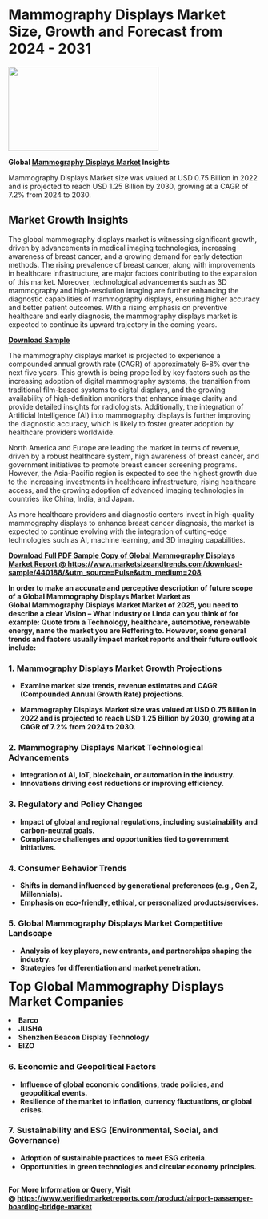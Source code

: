 <H1>Mammography Displays Market Size, Growth and Forecast from 2024 - 2031</H1><img class="aligncenter size-medium wp-image-584254" src="https://thirdeyenews.in/wp-content/uploads/2024/09/Global-Market-Research-300x168.jpeg" alt="" width="300" height="168" /><p><strong>Global&nbsp;<a href="https://www.marketsizeandtrends.com/download-sample/440188/&amp;utm_source=Pulse&amp;utm_medium=208">Mammography Displays Market</a> Insights</strong></p><p>Mammography Displays Market size was valued at USD 0.75 Billion in 2022 and is projected to reach USD 1.25 Billion by 2030, growing at a CAGR of 7.2% from 2024 to 2030.</p><p><h2>Market Growth Insights</h2> <p>The global mammography displays market is witnessing significant growth, driven by advancements in medical imaging technologies, increasing awareness of breast cancer, and a growing demand for early detection methods. The rising prevalence of breast cancer, along with improvements in healthcare infrastructure, are major factors contributing to the expansion of this market. Moreover, technological advancements such as 3D mammography and high-resolution imaging are further enhancing the diagnostic capabilities of mammography displays, ensuring higher accuracy and better patient outcomes. With a rising emphasis on preventive healthcare and early diagnosis, the mammography displays market is expected to continue its upward trajectory in the coming years.</p> <p><strong><a href="#">Download Sample</a></strong></p> <p>The mammography displays market is projected to experience a compounded annual growth rate (CAGR) of approximately 6-8% over the next five years. This growth is being propelled by key factors such as the increasing adoption of digital mammography systems, the transition from traditional film-based systems to digital displays, and the growing availability of high-definition monitors that enhance image clarity and provide detailed insights for radiologists. Additionally, the integration of Artificial Intelligence (AI) into mammography displays is further improving the diagnostic accuracy, which is likely to foster greater adoption by healthcare providers worldwide.</p> <p>North America and Europe are leading the market in terms of revenue, driven by a robust healthcare system, high awareness of breast cancer, and government initiatives to promote breast cancer screening programs. However, the Asia-Pacific region is expected to see the highest growth due to the increasing investments in healthcare infrastructure, rising healthcare access, and the growing adoption of advanced imaging technologies in countries like China, India, and Japan.</p> <p>As more healthcare providers and diagnostic centers invest in high-quality mammography displays to enhance breast cancer diagnosis, the market is expected to continue evolving with the integration of cutting-edge technologies such as AI, machine learning, and 3D imaging capabilities.</p> <p><strong><a href="#"></p><p><span class=""><strong>Download Full PDF Sample Copy of Global Mammography Displays Market Report</strong> @ <a href="https://www.marketsizeandtrends.com/download-sample/440188/&amp;utm_source=Pulse&amp;utm_medium=208" target="_blank">https://www.marketsizeandtrends.com/download-sample/440188/&amp;utm_source=Pulse&amp;utm_medium=208</a></span></p><p>In order to make an accurate and perceptive description of future scope of a Global&nbsp;Mammography Displays Market Market as Global&nbsp;Mammography Displays Market Market of 2025, you need to describe a clear Vision &ndash; What Industry or Linda can you think of for example: Quote from a Technology, healthcare, automotive, renewable energy, name the market you are Reffering to. However, some general trends and factors usually impact market reports and their future outlook include:</p><h3>1.&nbsp;<strong>Mammography Displays Market Growth Projections</strong></h3><ul><li>Examine market size trends, revenue estimates and CAGR (Compounded Annual Growth Rate) projections.</li><li><p>Mammography Displays Market size was valued at USD 0.75 Billion in 2022 and is projected to reach USD 1.25 Billion by 2030, growing at a CAGR of 7.2% from 2024 to 2030.</p></li></ul><h3>2.&nbsp;<strong>Mammography Displays Market Technological Advancements</strong></h3><ul><li>Integration of AI, IoT, blockchain, or automation in the industry.</li><li>Innovations driving cost reductions or improving efficiency.</li></ul><h3>3.&nbsp;<strong>Regulatory and Policy Changes</strong></h3><ul><li>Impact of global and regional regulations, including sustainability and carbon-neutral goals.</li><li>Compliance challenges and opportunities tied to government initiatives.</li></ul><h3>4.&nbsp;<strong>Consumer Behavior Trends</strong></h3><ul><li>Shifts in demand influenced by generational preferences (e.g., Gen Z, Millennials).</li><li>Emphasis on eco-friendly, ethical, or personalized products/services.</li></ul><h3>5.&nbsp;<strong>Global Mammography Displays Market Competitive Landscape</strong></h3><ul><li>Analysis of key players, new entrants, and partnerships shaping the industry.</li><li>Strategies for differentiation and market penetration.</li></ul><p data-pm-slice="1 1 []"><span style="color: inherit; font-family: inherit; font-size: 25px;">Top Global Mammography Displays Market Companies</span></p><div class="" data-test-id=""><p><li>Barco</li><li> JUSHA</li><li> Shenzhen Beacon Display Technology</li><li> EIZO</li></p></div><h3>6.&nbsp;<strong>Economic and Geopolitical Factors</strong></h3><ul><li>Influence of global economic conditions, trade policies, and geopolitical events.</li><li>Resilience of the market to inflation, currency fluctuations, or global crises.</li></ul><h3>7.&nbsp;<strong>Sustainability and ESG (Environmental, Social, and Governance)</strong></h3><ul><li>Adoption of sustainable practices to meet ESG criteria.</li><li>Opportunities in green technologies and circular economy principles.</li></ul><h2><strong style="font-size: 14px;">For More Information or Query, Visit @&nbsp;</strong><a style="background-color: #ffffff; font-size: 14px;" href="https://www.marketsizeandtrends.com/report/mammography-displays-market/" target="_blank">https://www.verifiedmarketreports.com/product/airport-passenger-boarding-bridge-market</a></h2>
